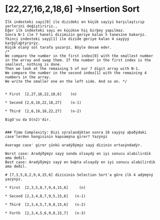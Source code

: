 # [22,27,16,2,18,6] ->Insertion Sort

	İlk indexteki sayi[0] ile dizideki en küçük sayiyi karşılaştırıp yerlerini değiştiririz.,
	Eğer ilk indexteki sayı en küçükse hiç birþey yapılmaz.
	Sonra N-1 ile 7 haneli dizimizin geriye kalan 5 tanesine bakarýz.
	Ýkinci indexteki sayý[1] ile dizide geriye kalan 4 sayýyý karþýlaþtýrýrýz.
	Küçük olaný sol tarafa yazarýz. Böyle devam eder.
	/* 
	We compare the number in the first index[0] with the smallest number in the array and swap them. If the number in the first index is the smallest, nothing is done.
	Then we look at the remaining 5 of our 7 digit array with N-1.
	We compare the number in the second index[1] with the remaining 4 numbers in the array.
	We write the smaller one on the left side. And so on. */


	* First  [2,27,16,22,18,6]    (n)

	* Second [2,6,16,22,18,27]    (n-1)
	 
	* Third  [2,6,16,18,22,27]    (n-2)

	BigO'su da O(n2)'dir.


	### Time Complexity: Dizi sýralandýktan sonra 18 sayýsý aþaðýdaki case'lerden hangisinin kapsamýna girer? Yazýnýz

	Average case' girer çünkü aradýðýmýz sayý dizinin ortasýndadýr.

	Worst case: Aradýðýmýz sayý sonda olsaydý en iyi sonucu alabilirdik ama deðil.
	Best case: Aradýðýmýz sayý en baþta olsaydý en iyi sonucu alabilirdik ama deðil.

	# [7,3,5,8,2,9,4,15,6] dizisinin Selection Sort'a göre ilk 4 adýmýný yazýnýz.

	* First  [2,3,5,8,7,9,4,15,6]     (n)

	* Second [2,3,4,8,7,9,5,15,6]   (n-1)
	 
	* Third  [2,3,4,5,7,9,8,15,6]   (n-2)

	* Forth  [2,3,4,5,6,9,8,15,7]	(n-3)


